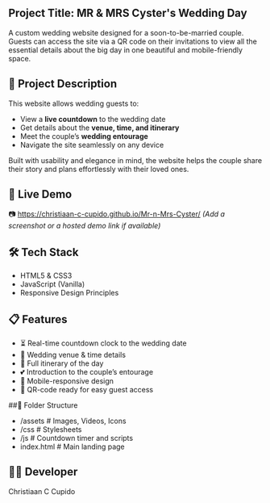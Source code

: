 ## Project Title: MR & MRS Cyster's Wedding Day
A custom wedding website designed for a soon-to-be-married couple. Guests can access the site via a QR code on their invitations to view all the essential details about the big day in one beautiful and mobile-friendly space.

## 🎯 Project Description
This website allows wedding guests to:
- View a **live countdown** to the wedding date
- Get details about the **venue, time, and itinerary**
- Meet the couple’s **wedding entourage**
- Navigate the site seamlessly on any device

Built with usability and elegance in mind, the website helps the couple share their story and plans effortlessly with their loved ones.

## 🚀 Live Demo

📷  https://christiaan-c-cupido.github.io/Mr-n-Mrs-Cyster/ 
*(Add a screenshot or a hosted demo link if available)*

## 🛠️ Tech Stack

- HTML5 & CSS3
- JavaScript (Vanilla)
- Responsive Design Principles

## 📋 Features
- ⏳ Real-time countdown clock to the wedding date
- 📍 Wedding venue & time details
- 📅 Full itinerary of the day
- 💕 Introduction to the couple’s entourage
- 📱 Mobile-responsive design
- 🔗 QR-code ready for easy guest access

##📁 Folder Structure
- /assets        # Images, Videos, Icons
- /css           # Stylesheets
- /js            # Countdown timer and scripts
- index.html     # Main landing page

## 🧑‍💻 Developer
Christiaan C Cupido

